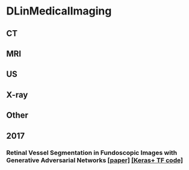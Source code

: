 # DLinMedicalImaging

## CT

## MRI

## US

## X-ray

## Other
## 2017
### Retinal Vessel Segmentation in Fundoscopic Images with Generative Adversarial Networks [[paper]](https://arxiv.org/abs/1706.09318) [[Keras+ TF code]](https://bitbucket.org/woalsdnd/v-gan)
